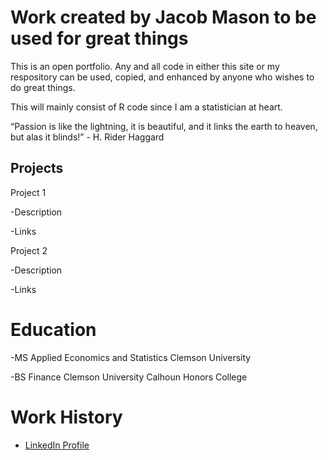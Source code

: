 # Work created by Jacob Mason to be used for great things
This is an open portfolio.  Any and all code in either this site or my respository can be used, copied, and enhanced by anyone who wishes to do great things. 

This will mainly consist of R code since I am a statistician at heart. 

“Passion is like the lightning, it is beautiful, and it links the earth to heaven, but alas it blinds!” - H. Rider Haggard

## Projects

Project 1

-Description

-Links

Project 2

-Description

-Links

# Education
-MS Applied Economics and Statistics  Clemson University

-BS Finance Clemson University Calhoun Honors College

# Work History
- [LinkedIn Profile](https://www.linkedin.com/in/jacob-mason-36856486/)


